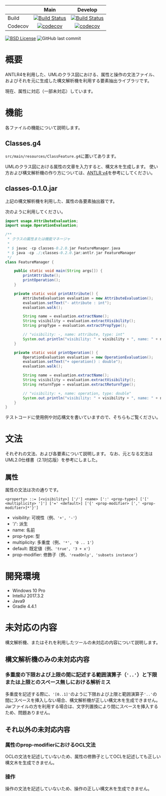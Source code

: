 | |Main|Develop|
|:--|:--:|:--:|
|Build|[![Build Status](https://travis-ci.org/Morichan/ClassesGrammar.svg?branch=master)](https://travis-ci.org/Morichan/ClassesGrammar)|[![Build Status](https://travis-ci.org/Morichan/ClassesGrammar.svg?branch=develop)](https://travis-ci.org/Morichan/ClassesGrammar)|
|Codecov|[![codecov](https://codecov.io/gh/Morichan/ClassesGrammar/branch/master/graph/badge.svg)](https://codecov.io/gh/Morichan/ClassesGrammar)|[![codecov](https://codecov.io/gh/Morichan/ClassesGrammar/branch/develop/graph/badge.svg)](https://codecov.io/gh/Morichan/ClassesGrammar)|

[![BSD License](https://img.shields.io/badge/license-BSD3-blue.svg?style=flat)](LICENSE)
![GitHub last commit](https://img.shields.io/github/last-commit/google/skia.svg)

# 概要

ANTLR4を利用した、UMLのクラス図における、属性と操作の文法ファイル、およびそれを元に生成した構文解析機を利用する要素抽出ライブラリです。

現在、属性に対応（一部未対応）しています。



# 機能

各ファイルの機能について説明します。

## Classes.g4

`src/main/resources/ClassFeature.g4`に置いてあります。

UMLのクラス図における属性の文章を入力すると、構文木を生成します。
使い方および構文解析機の作り方については、[ANTLR v4](https://github.com/antlr/antlr4)を参考にしてください。

## classes-0.1.0.jar

上記の構文解析機を利用した、属性の各要素抽出器です。

次のように利用してください。

```java:FeatureManager.java
import usage.AttributeEvaluation;
import usage.OperationEvaluation;

/**
 * クラスの属性または機能マネージャ
 *
 * $ javac -cp classes-0.2.0.jar FeatureManager.java
 * $ java -cp ./;classes-0.2.0.jar;antlr.jar FeatureManager
 */
class FeatureManager {

    public static void main(String args[]) {
        printAttribute();
        printOperation();
    }

    private static void printAttribute() {
        AttributeEvaluation evaluation = new AttributeEvaluation();
        evaluation.setText("- attribute : int");
        evaluation.walk();

        String name = evaluation.extractName();
        String visibility = evaluation.extractVisibility();
        String propType = evaluation.extractPropType();

        // "visibility: -, name: attribute, type: int"
        System.out.println("visibility: " + visibility + ", name: " + name + ", type: " + propType);
    }

    private static void printOperation() {
        OperationEvaluation evaluation = new OperationEvaluation();
        evaluation.setText("+ operation() : double");
        evaluation.walk();

        String name = evaluation.extractName();
        String visibility = evaluation.extractVisibility();
        String returnType = evaluation.extractReturnType();

        // "visibility: +, name: operation, type: double"
        System.out.println("visibility: " + visibility + ", name: " + name + ", type: " + returnType);
    }
}
```

テストコードに使用例や対応構文を書いていますので、そちらもご覧ください。



# 文法

それぞれの文法、および各要素について説明します。
なお、元となる文法はUML2.0仕様書（2.1対応版）を参考にしました。

## 属性

属性の文法は次の通りです。

```EBNF:AttributeGrammar
<property> ::= [<visibility>] ['/'] <name> [':' <prop-type>] ['[' <multiplicity> ']'] ['=' <default>] ['{' <prop-modifier> [',' <prop-modifier>]*'}']
```

* visibility: 可視性（例、`'+', '-'`）
* '/': 派生
* name: 名前
* prop-type: 型
* multiplicity: 多重度（例、`'*', '0 .. 1'`）
* default: 既定値（例、`'true', '3 + x'`）
* prop-modifier: 修飾子（例、`'readOnly', 'subsets instance'`）



# 開発環境

* Windows 10 Pro
* IntelliJ 2017.3.2
* Java9
* Gradle 4.4.1



# 未対応の内容

構文解析機、またはそれを利用したツールの未対応の内容について説明します。

## 構文解析機のみの未対応内容

### 多重度の下限および上限の間に記述する範囲演算子（`'..'`）と下限または上限とのスペース無しにおける解析ミス

多重度を記述する際に、`'[0..1]'`のように下限および上限と範囲演算子`'..'`の間にスペースを挿入しない場合、構文解析機が正しい構文木を生成できません。
Jarファイルの方を利用する場合は、文字列置換により間にスペースを挿入するため、問題ありません。

## それ以外の未対応内容

### 属性のprop-modifierにおけるOCL文法

OCLの文法を記述していないため、属性の修飾子としてOCLを記述しても正しい構文木を生成できません。

### 操作

操作の文法を記述していないため、操作の正しい構文木を生成できません。
